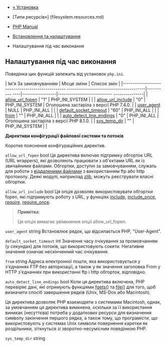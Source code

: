 - [« Установка](filesystem.installation.md)
- [Типи ресурсів»] (filesystem.resources.md)

- [PHP Manual](index.md)
- [Встановлення та налаштування](filesystem.setup.md)
- Налаштування під час виконання

## Налаштування під час виконання

Поведінка цих функцій залежить від установок `php.ini`.

| Ім'я За замовчуванням | Місце зміни | Список змін |
|------------------------------------------------- ---------------------------------------|---------- ----|-----------------|--------------------------- ---------------|
| [allow_url_fopen](filesystem.configuration.md#ini.allow-url-fopen) | "1" | PHP_INI_SYSTEM | |
| [allow_url_include](filesystem.configuration.md#ini.allow-url-include) | "0" | PHP_INI_SYSTEM | Оголошена застаріла з версії PHP 7.4.0. |
| [user_agent](filesystem.configuration.md#ini.user-agent) | NULL | PHP_INI_ALL | |
| [default_socket_timeout](filesystem.configuration.md#ini.default-socket-timeout) | "60" | PHP_INI_ALL | |
| [from](filesystem.configuration.md#ini.from) | "" | PHP_INI_ALL | |
| [auto_detect_line_endings](filesystem.configuration.md#ini.auto-detect-line-endings) | "0" | PHP_INI_ALL | Оголошена застаріла з версії PHP 8.1.0. |
| [sys_temp_dir](filesystem.configuration.md#ini.sys-temp-dir) | "" | PHP_INI_SYSTEM | |

**Директиви конфігурації файлової системи та потоків**

Коротке пояснення конфігураційних директив.

`allow_url_fopen` bool
Ця директива включає підтримку обгорток URL (URL wrappers), які
дозволяють працювати з об'єктами URL як із звичайними файлами. Обгортки,
доступні за замовчуванням, служать для роботи з [віддаленими
файлами](features.remote-files.md) з використанням ftp або http
протоколу. Деякі модулі, наприклад [zlib](ref.zlib.md), можуть
реєструвати власні обгортки.

`allow_url_include` bool
Ця опція дозволяє використовувати обгортки fopen, які підтримують
роботу з URL, у функціях [include](function.include.md),
[include_once](function.include-once.md),
[require](function.require.md),
[require_once](function.require-once.md).

> **Примітка**:
>
> Ця опція вимагає увімкнення опції allow_url_fopen.

`user_agent` string
Встановлює рядок, що відсилається PHP, "User-Agent".

`default_socket_timeout` int
Значення часу очікування за промовчанням (у секундах) для потоків,
що використовують сокети. Негативне значення означає нескінченний час
очікування.

`from` string
Адреса електронної пошти, яка використовується у з'єднаннях FTP без авторизації, а також у
як значення заголовка From у HTTP з'єднаннях при використанні
ftp і http обгорток, відповідно.

`auto_detect_line_endings` bool
Коли ця директива включена, PHP перевіряє дані, які отримують
функціями [fgets()](function.fgets.md) та [file()](function.file.md)
для того, щоб визначити спосіб завершення рядків (Unix, MS-Dos або
Macintosh).

Ця директива дозволяє PHP взаємодіяти з системами Macintosh,
однак, за умовчанням ця директива вимкнена, оскільки за її
використання виникає (несуттєва) потреба у додаткових
ресурси для визначення символу закінчення першого рядка, а також
тому, що програмісти, що використовують у системах Unix символи повернення
каретки як роздільники, зіткнуться зі зворотно-несумісним
поведінкою PHP.

`sys_temp_dir` string
